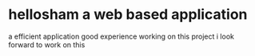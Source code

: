 # hellosham a web based application
a efficient application
good experience working on this project
i look forward to work on this
